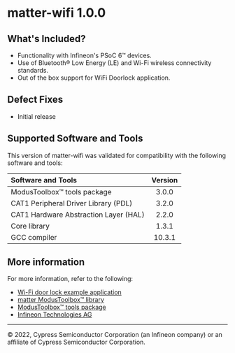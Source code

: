 # matter-wifi 1.0.0

## What's Included?

* Functionality with Infineon's PSoC 6™ devices.
* Use of Bluetooth&reg; Low Energy (LE) and Wi-Fi wireless connectivity standards.
* Out of the box support for WiFi Doorlock application.

## Defect Fixes

* Initial release

## Supported Software and Tools

This version of matter-wifi was validated for compatibility with the following software and tools:

| Software and Tools                                      | Version |
| :---                                                    | :----:  |
| ModusToolbox&trade; tools package                       | 3.0.0   |
| CAT1 Peripheral Driver Library (PDL)                    | 3.2.0   |
| CAT1 Hardware Abstraction Layer (HAL)                   | 2.2.0   |
| Core library                                            | 1.3.1   |
| GCC compiler                                            | 10.3.1  |

## More information

For more information, refer to the following:

* [Wi-Fi door lock example application](https://github.com/Infineon/mtb-example-psoc6-matter-door-lock)
* [matter ModusToolbox&trade; library](https://github.com/Infineon/matter)
* [ModusToolbox&trade; tools package](https://www.infineon.com/cms/en/design-support/tools/sdk/modustoolbox-software)
* [Infineon Technologies AG](https://www.infineon.com)

---
© 2022, Cypress Semiconductor Corporation (an Infineon company) or an affiliate of Cypress Semiconductor Corporation.
